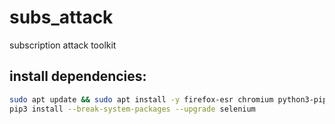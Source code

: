 # subs_attack
subscription attack toolkit

## install dependencies:

```bash
sudo apt update && sudo apt install -y firefox-esr chromium python3-pip wget tar curl
pip3 install --break-system-packages --upgrade selenium
```
